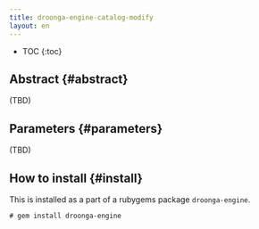 ```yaml
---
title: droonga-engine-catalog-modify
layout: en
---
```


* TOC
{:toc}

## Abstract {#abstract}

(TBD)

## Parameters {#parameters}

(TBD)

## How to install {#install}

This is installed as a part of a rubygems package `droonga-engine`.

~~~
# gem install droonga-engine
~~~

